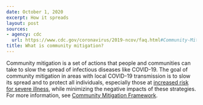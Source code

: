 ```yaml
---
date: October 1, 2020
excerpt: How it spreads
layout: post
sources:
- agency: cdc
  url: https://www.cdc.gov/coronavirus/2019-ncov/faq.html#Community-Mitigation
title: What is community mitigation?
---
```


Community mitigation is a set of actions that people and communities can take to slow the spread of infectious diseases like COVID-19. The goal of community mitigation in areas with local COVID-19 transmission is to slow its spread and to protect all individuals, especially those at [increased risk for severe illness](https://www.cdc.gov/coronavirus/2019-ncov/need-extra-precautions/index.html), while minimizing the negative impacts of these strategies. For more information, see [Community Mitigation Framework](https://www.cdc.gov/coronavirus/2019-ncov/community/community-mitigation.html).